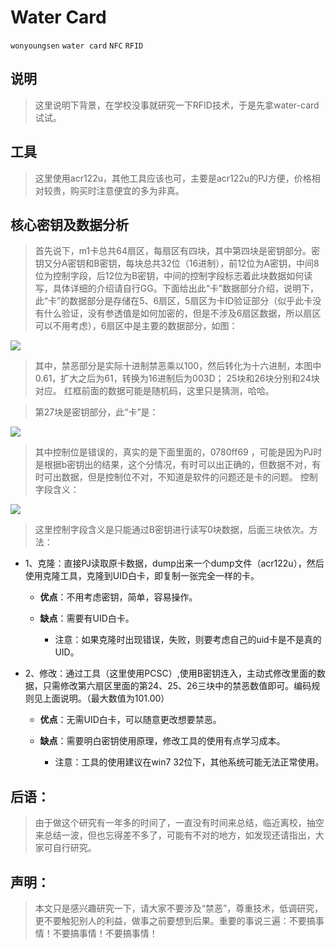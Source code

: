 # Water Card

`wonyoungsen` `water card`  `NFC` `RFID`

## 说明

>这里说明下背景，在学校没事就研究一下RFID技术，于是先拿water-card试试。

## 工具

>这里使用acr122u，其他工具应该也可，主要是acr122u的PJ方便，价格相对较贵，购买时注意便宜的多为非真。

## 核心密钥及数据分析
>首先说下，m1卡总共64扇区，每扇区有四块，其中第四块是密钥部分。密钥又分A密钥和B密钥，每块总共32位（16进制），前12位为A密钥，中间8位为控制字段，后12位为B密钥，中间的控制字段标志着此块数据如何读写，具体详细的介绍请自行GG。下面给出此“卡”数据部分介绍，说明下，此“卡”的数据部分是存储在5、6扇区，5扇区为卡ID验证部分（似乎此卡没有什么验证，没有参透值是如何加密的，但是不涉及6扇区数据，所以扇区可以不用考虑），6扇区中是主要的数据部分，如图：

![](https://raw.githubusercontent.com/wonyoungsen/water-card/master/water2.png)




>其中，禁恶部分是实际十进制禁恶乘以100，然后转化为十六进制，本图中0.61，扩大之后为61，转换为16进制后为003D；
25块和26块分别和24块对应。
红框前面的数据可能是随机码，这里只是猜测，哈哈。

>第27块是密钥部分，此“卡”是：

![](https://raw.githubusercontent.com/wonyoungsen/water-card/master/water3.png)

>其中控制位是错误的，真实的是下面里面的，0780ff69 ，可能是因为PJ时是根据b密钥出的结果，这个分情况，有时可以出正确的，但数据不对，有时可出数据，但是控制位不对，不知道是软件的问题还是卡的问题。
控制字段含义：

![](https://raw.githubusercontent.com/wonyoungsen/water-card/master/water1.png)

>这里控制字段含义是只能通过B密钥进行读写0块数据，后面三块依次。方法：

* 1、克隆：直接PJ读取原卡数据，dump出来一个dump文件（acr122u），然后使用克隆工具，克隆到UID白卡，即复制一张完全一样的卡。

    * **优点**：不用考虑密钥，简单，容易操作。

    * **缺点**：需要有UID白卡。
    
        * 注意：如果克隆时出现错误，失败，则要考虑自己的uid卡是不是真的UID。
    
* 2、修改：通过工具（这里使用PCSC）,使用B密钥连入，主动式修改里面的数据，只需修改第六扇区里面的第24、25、26三块中的禁恶数值即可。编码规则见上面说明。（最大数值为101.00）

    * **优点**：无需UID白卡，可以随意更改想要禁恶。
    
    * **缺点**：需要明白密钥使用原理，修改工具的使用有点学习成本。
    
        * 注意：工具的使用建议在win7 32位下，其他系统可能无法正常使用。


## 后语：
>由于做这个研究有一年多的时间了，一直没有时间来总结，临近离校，抽空来总结一波，但也忘得差不多了，可能有不对的地方，如发现还请指出，大家可自行研究。

## 声明：
>本文只是感兴趣研究一下，请大家不要涉及“禁恶”，尊重技术，低调研究，更不要触犯别人的利益，做事之前要想到后果。重要的事说三遍：不要搞事情！不要搞事情！不要搞事情！



